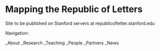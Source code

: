 # Mapping the Republic of Letters

Site to be published on Stanford servers at republicofletter.stanford.edu

Navigation: 

_About
_Research
_Teaching
_People
_Partners
_News


